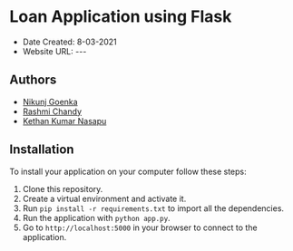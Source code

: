 # Loan Application using Flask

* Date Created: 8-03-2021
* Website URL: ---


## Authors
* [Nikunj Goenka](Nikunj.Goenka@dal.ca)
* [Rashmi Chandy](rs682521@dal.ca)
* [Kethan Kumar Nasapu](kethan@dal.ca)

## Installation

To install your application on your computer follow these steps:

1. Clone this repository.
2. Create a virtual environment and activate it.
3. Run `pip install -r requirements.txt` to import all the dependencies.
4. Run the application with `python app.py`.
5. Go to `http://localhost:5000` in your browser to connect to the application.
